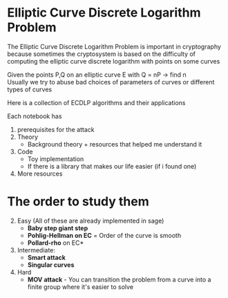# Elliptic Curve Discrete Logarithm Problem
The Elliptic Curve Discrete Logarithm Problem is important in cryptography because sometimes the cryptosystem is based on the difficulty of computing the elliptic curve discrete logarithm with points on some curves

Given the points P,Q on an elliptic curve E with Q = nP -> find n  
Usually we try to abuse bad choices of parameters of curves or different types of curves

Here is a collection of ECDLP algorithms and their applications

Each notebook has
1. prerequisites for the attack
2. Theory
    - Background theory + resources that helped me understand it
3. Code
    - Toy implementation
    - If there is a library that makes our life easier (if i found one)
4. More resources

# The order to study them 

2. Easy (All of these are already implemented in sage)
    - **Baby step giant step**
    - **Pohlig-Hellman on EC** = Order of the curve is smooth
    - **Pollard-rho** on EC*
3. Intermediate:
    - **Smart attack**
    - **Singular curves**
4. Hard
    - **MOV attack** - You can transition the problem from a curve into a finite group where it's easier to solve
